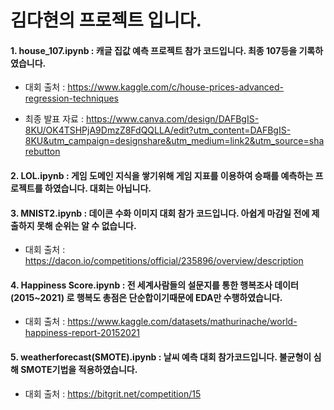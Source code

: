 # 김다현의 프로젝트 입니다.

#### 1. house_107.ipynb : 캐글 집값 예측 프로젝트 참가 코드입니다. 최종 107등을 기록하였습니다. 

* 대회 출처 : https://www.kaggle.com/c/house-prices-advanced-regression-techniques

* 최종 발표 자료 : https://www.canva.com/design/DAFBgIS-8KU/OK4TSHPjA9DmzZ8FdQQLLA/edit?utm_content=DAFBgIS-8KU&utm_campaign=designshare&utm_medium=link2&utm_source=sharebutton

#### 2. LOL.ipynb : 게임 도메인 지식을 쌓기위해 게임 지표를 이용하여 승패를 예측하는 프로젝트를 하였습니다. 대회는 아닙니다.

#### 3. MNIST2.ipynb : 데이콘 수화 이미지 대회 참가 코드입니다. 아쉽게 마감일 전에 제출하지 못해 순위는 알 수 없습니다.

* 대회 출처 : https://dacon.io/competitions/official/235896/overview/description

#### 4. Happiness Score.ipynb : 전 세계사람들의 설문지를 통한 행복조사 데이터(2015~2021) 로 행복도 총점은 단순합이기때문에 EDA만 수행하였습니다.

* 대회 출처 : https://www.kaggle.com/datasets/mathurinache/world-happiness-report-20152021

#### 5. weatherforecast(SMOTE).ipynb : 날씨 예측 대회 참가코드입니다. 불균형이 심해 SMOTE기법을 적용하였습니다.

* 대회 출처 : https://bitgrit.net/competition/15

